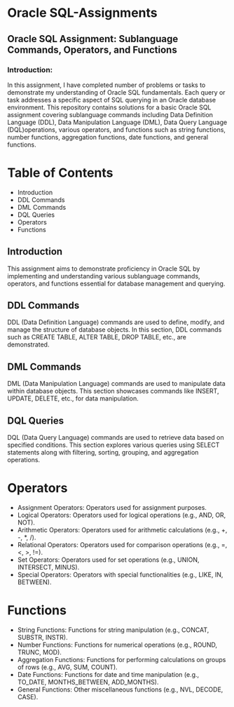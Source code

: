 # Oracle SQL-Assignments

## Oracle SQL Assignment: Sublanguage Commands, Operators, and Functions

### Introduction:
In this assignment, I have completed number of problems or tasks to demonstrate my understanding of Oracle SQL fundamentals. 
Each query or task addresses a specific aspect of SQL querying in an Oracle database environment.
This repository contains solutions for a basic Oracle SQL assignment covering sublanguage commands including Data Definition Language (DDL), 
Data Manipulation Language (DML), Data Query Language (DQL)operations, various operators, and functions such as string functions, number functions, 
aggregation functions, date functions, and general functions.


# Table of Contents

* Introduction
* DDL Commands
* DML Commands
* DQL Queries
* Operators
* Functions

## Introduction
This assignment aims to demonstrate proficiency in Oracle SQL by implementing and understanding various sublanguage commands, 
operators, and functions essential for database management and querying.

## DDL Commands
DDL (Data Definition Language) commands are used to define, modify, and manage the structure of database objects. In this section, 
DDL commands such as CREATE TABLE, ALTER TABLE, DROP TABLE, etc., are demonstrated.

## DML Commands
DML (Data Manipulation Language) commands are used to manipulate data within database objects. This section showcases commands 
like INSERT, UPDATE, DELETE, etc., for data manipulation.

## DQL Queries
DQL (Data Query Language) commands are used to retrieve data based on specified conditions. This section explores various queries 
using SELECT statements along with filtering, sorting, grouping, and aggregation operations.

# Operators

* Assignment Operators: Operators used for assignment purposes.
* Logical Operators: Operators used for logical operations (e.g., AND, OR, NOT).
* Arithmetic Operators: Operators used for arithmetic calculations (e.g., +, -, *, /).
* Relational Operators: Operators used for comparison operations (e.g., =, <, >, !=).
* Set Operators: Operators used for set operations (e.g., UNION, INTERSECT, MINUS).
* Special Operators: Operators with special functionalities (e.g., LIKE, IN, BETWEEN).

  
# Functions

* String Functions: Functions for string manipulation (e.g., CONCAT, SUBSTR, INSTR).
* Number Functions: Functions for numerical operations (e.g., ROUND, TRUNC, MOD).
* Aggregation Functions: Functions for performing calculations on groups of rows (e.g., AVG, SUM, COUNT).
* Date Functions: Functions for date and time manipulation (e.g., TO_DATE, MONTHS_BETWEEN, ADD_MONTHS).
* General Functions: Other miscellaneous functions (e.g., NVL, DECODE, CASE).

  

